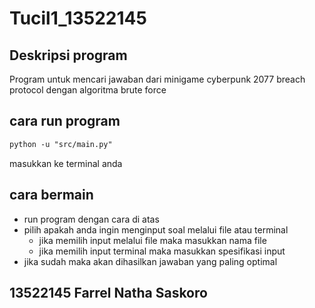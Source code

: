 # Tucil1_13522145


## Deskripsi program
Program untuk mencari jawaban dari minigame cyberpunk 2077 breach protocol dengan algoritma brute force


## cara run program
```markdown
python -u "src/main.py"
```
masukkan ke terminal anda


## cara bermain
- run program dengan cara di atas
- pilih apakah anda ingin menginput soal melalui file atau terminal
  - jika memilih input melalui file maka masukkan nama file
  - jika memilih input terminal maka masukkan spesifikasi input
- jika sudah maka akan dihasilkan jawaban yang paling optimal


## 13522145 Farrel Natha Saskoro